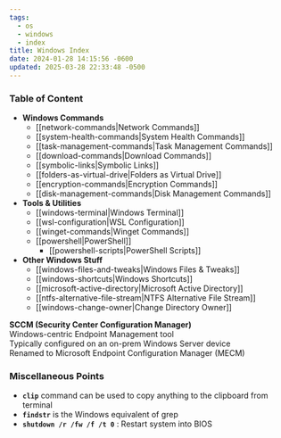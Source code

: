 ```yaml
---
tags:
  - os
  - windows
  - index
title: Windows Index
date: 2024-01-28 14:15:56 -0600
updated: 2025-03-28 22:33:48 -0500
---
```


### Table of Content

* **Windows Commands**
	* [[network-commands|Network Commands]]
	* [[system-health-commands|System Health Commands]]
	* [[task-management-commands|Task Management Commands]]
	* [[download-commands|Download Commands]]
	* [[symbolic-links|Symbolic Links]]
	* [[folders-as-virtual-drive|Folders as Virtual Drive]]
	* [[encryption-commands|Encryption Commands]]
	* [[disk-management-commands|Disk Management Commands]]
* **Tools & Utilities**
	* [[windows-terminal|Windows Terminal]]
	* [[wsl-configuration|WSL Configuration]]
	* [[winget-commands|Winget Commands]]
	* [[powershell|PowerShell]]
		* [[powershell-scripts|PowerShell Scripts]]
* **Other Windows Stuff**
	* [[windows-files-and-tweaks|Windows Files & Tweaks]]
	* [[windows-shortcuts|Windows Shortcuts]]
	* [[microsoft-active-directory|Microsoft Active Directory]]
	* [[ntfs-alternative-file-stream|NTFS Alternative File Stream]]
	* [[windows-change-owner|Change Directory Owner]]

**SCCM (Security Center Configuration Manager)**  
Windows-centric Endpoint Management tool  
Typically configured on an on-prem Windows Server device  
Renamed to Microsoft Endpoint Configuration Manager (MECM)

### Miscellaneous Points

* **`clip`** command can be used to copy anything to the clipboard from terminal
* **`findstr`** is the Windows equivalent of grep
* **`shutdown /r /fw /f /t 0`** : Restart system into BIOS
